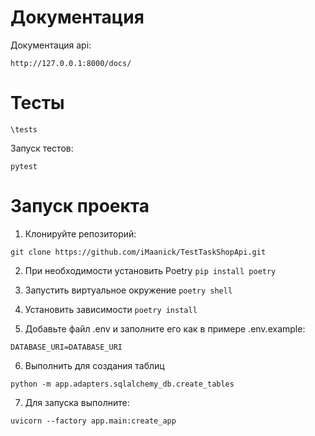 # Документация
Документация api:


```
http://127.0.0.1:8000/docs/
```

# Тесты


```
\tests
```


Запуск тестов:

```
pytest
```

# Запуск проекта

1. Клонируйте репозиторий:

```
git clone https://github.com/iMaanick/TestTaskShopApi.git
```

2. При необходимости установить Poetry ```pip install poetry```

3. Запустить виртуальное окружение ```poetry shell```

4. Установить зависимости ```poetry install```


5. Добавьте файл .env и заполните его как в примере .env.example:

```
DATABASE_URI=DATABASE_URI
```
6. Выполнить для создания таблиц

```
python -m app.adapters.sqlalchemy_db.create_tables
```

7. Для запуска выполните:
```
uvicorn --factory app.main:create_app 
```
